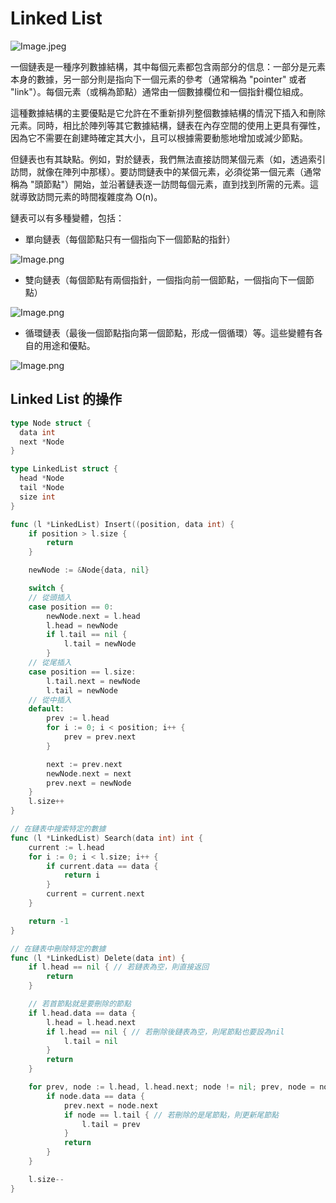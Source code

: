 # Linked List

![Image.jpeg](https://i0.wp.com/www.tutorialspoint.com/data_structures_algorithms/images/linked_list.jpg?w=1170&ssl=1)

一個鏈表是一種序列數據結構，其中每個元素都包含兩部分的信息：一部分是元素本身的數據，另一部分則是指向下一個元素的參考（通常稱為 "pointer" 或者 "link"）。每個元素（或稱為節點）通常由一個數據欄位和一個指針欄位組成。

這種數據結構的主要優點是它允許在不重新排列整個數據結構的情況下插入和刪除元素。同時，相比於陣列等其它數據結構，鏈表在內存空間的使用上更具有彈性，因為它不需要在創建時確定其大小，且可以根據需要動態地增加或減少節點。

但鏈表也有其缺點。例如，對於鏈表，我們無法直接訪問某個元素（如，透過索引訪問，就像在陣列中那樣）。要訪問鏈表中的某個元素，必須從第一個元素（通常稱為 "頭節點"）開始，並沿著鏈表逐一訪問每個元素，直到找到所需的元素。這就導致訪問元素的時間複雜度為 O(n)。

鏈表可以有多種變體，包括：

- 單向鏈表（每個節點只有一個指向下一個節點的指針）

![Image.png](https://upload.wikimedia.org/wikipedia/commons/thumb/6/6d/Singly-linked-list.svg/408px-Singly-linked-list.svg.png)

- 雙向鏈表（每個節點有兩個指針，一個指向前一個節點，一個指向下一個節點）

![Image.png](https://upload.wikimedia.org/wikipedia/commons/thumb/5/5e/Doubly-linked-list.svg/610px-Doubly-linked-list.svg.png)

- 循環鏈表（最後一個節點指向第一個節點，形成一個循環）等。這些變體有各自的用途和優點。

![Image.png](https://upload.wikimedia.org/wikipedia/commons/thumb/d/df/Circularly-linked-list.svg/350px-Circularly-linked-list.svg.png)

## Linked List 的操作

```go
type Node struct {
  data int
  next *Node
}

type LinkedList struct {
  head *Node
  tail *Node
  size int
}

func (l *LinkedList) Insert((position, data int) {
    if position > l.size {
		return
	}

	newNode := &Node{data, nil}

	switch {
	// 從頭插入
	case position == 0:
		newNode.next = l.head
		l.head = newNode
		if l.tail == nil {
			l.tail = newNode
		}
	// 從尾插入
	case position == l.size:
		l.tail.next = newNode
		l.tail = newNode
	// 從中插入
	default:
		prev := l.head
		for i := 0; i < position; i++ {
			prev = prev.next
		}

		next := prev.next
		newNode.next = next
		prev.next = newNode
	}
	l.size++
}

// 在鏈表中搜索特定的數據
func (l *LinkedList) Search(data int) int {
	current := l.head
	for i := 0; i < l.size; i++ {
		if current.data == data {
			return i
		}
		current = current.next
	}

	return -1
}

// 在鏈表中刪除特定的數據
func (l *LinkedList) Delete(data int) {
	if l.head == nil { // 若鏈表為空，則直接返回
		return
	}

	// 若首節點就是要刪除的節點
	if l.head.data == data {
		l.head = l.head.next
		if l.head == nil { // 若刪除後鏈表為空，則尾節點也要設為nil
			l.tail = nil
		}
		return
	}

	for prev, node := l.head, l.head.next; node != nil; prev, node = node, node.next {
		if node.data == data {
			prev.next = node.next
			if node == l.tail { // 若刪除的是尾節點，則更新尾節點
				l.tail = prev
			}
			return
		}
	}

    l.size--
}
```